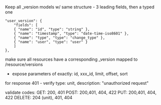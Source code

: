 Keep all _version models w/ same structure - 3 leading fields, then a
typed one

	"user_version": {
	    "fields": [
		{ "name": "id", "type": "string" },
		{ "name": "timestamp", "type": "date-time-iso8601" },
		{ "name": "type", "type": "change_type" },
		{ "name": "user", "type": "user" }
	    ]
	},


make sure all resources have a corresponding _version mapped to
/resource/versions

  - expose parameters of exactly: id, xxx_id, limit, offset, sort

for response 401 - verify type: unit, description: "unauthorized request"

validate codes:
  GET: 200, 401
  POST: 200,401, 404, 422
  PUT: 200,401, 404, 422
  DELETE: 204 (unit), 401, 404
